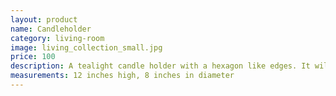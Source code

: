 ```yaml
---
layout: product
name: Candleholder
category: living-room
image: living_collection_small.jpg
price: 100
description: A tealight candle holder with a hexagon like edges. It will sit higher than most of end table designs but be under most lamps.
measurements: 12 inches high, 8 inches in diameter
---
```

